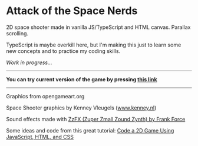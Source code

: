 # Attack of the Space Nerds

2D space shooter made in vanilla JS/TypeScript and HTML canvas. Parallax scrolling.

TypeScript is maybe overkill here, but I'm making this just to learn some new concepts and to practice my coding skills.

_Work in progress..._

---

**You can try current version of the game by pressing [this link](https://spacenerds.lekanger.no)**

---

Graphics from opengameart.org

Space Shooter graphics by Kenney Vleugels (www.kenney.nl)

Sound effects made with [ZzFX (Zuper Zmall Zound Zynth) by Frank Force](https://killedbyapixel.github.io/ZzFX/)

Some ideas and code from this great tutorial: [Code a 2D Game Using JavaScript, HTML, and CSS](https://youtu.be/7BHs1BzA4fs)
